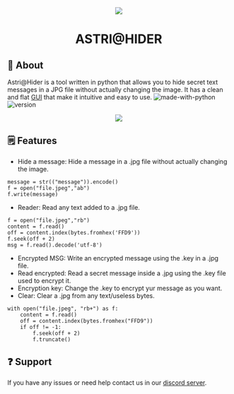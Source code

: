 <div align="center">
    
<img src="https://github.com/astros3x/astri-hider/assets/87500882/2262a6b3-c7a7-4b5d-ba5f-ddd780c65906">

# ASTRI@HIDER

</div>

</div>

## 📍 About
Astri@Hider is a tool written in python that allows you to hide secret text messages in a JPG file without actually changing the image. It has a clean and flat [GUI](https://github.com/TomSchimansky/CustomTkinter) that make it intuitive and easy to use. ![made-with-python](https://img.shields.io/badge/Made%20with-Python-1f425f.svg) ![version](https://img.shields.io/badge/python-3.9-green)
<div align="center">

<img src="https://github.com/user-attachments/assets/196147fb-7a15-4dd6-aae8-dd83b604f569">


</div>



## 🗒️ Features
* Hide a message: Hide a message in a .jpg file without actually changing the image.
```
message = str(("message")).encode()
f = open("file.jpeg","ab")
f.write(message)
```
* Reader: Read any text added to a .jpg file.
```
f = open("file.jpeg","rb")
content = f.read()
off = content.index(bytes.fromhex('FFD9'))
f.seek(off + 2)
msg = f.read().decode('utf-8')
```
* Encrypted MSG: Write an encrypted message using the .key in a .jpg file.
* Read encrypted: Read a secret message inside a .jpg using the .key file used to encrypt it.
* Encryption key: Change the .key to encrypt yur message as you want.
* Clear: Clear a .jpg from any text/useless bytes.
```
with open("file.jpeg", "rb+") as f:
    content = f.read()
    off = content.index(bytes.fromhex("FFD9"))
    if off != -1:
        f.seek(off + 2)
        f.truncate()
```

## :question: Support
If you have any issues or need help contact us in our [discord server](https://discord.gg/XnRjFmgPYz).

